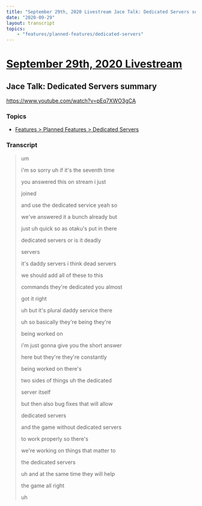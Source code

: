 ```yaml
---
title: "September 29th, 2020 Livestream Jace Talk: Dedicated Servers summary"
date: "2020-09-29"
layout: transcript
topics:
    - "features/planned-features/dedicated-servers"
---
```

# [September 29th, 2020 Livestream](../2020-09-29.md)
## Jace Talk: Dedicated Servers summary
https://www.youtube.com/watch?v=pEq7XWO3gCA

### Topics
* [Features > Planned Features > Dedicated Servers](../topics/features/planned-features/dedicated-servers.md)

### Transcript

> um
> 
> i'm so sorry uh if it's the seventh time
> 
> you answered this on stream i just
> 
> joined
> 
> and use the dedicated service yeah so
> 
> we've answered it a bunch already but
> 
> just uh quick so as otaku's put in there
> 
> dedicated servers or is it deadly
> 
> servers
> 
> it's daddy servers i think dead servers
> 
> we should add all of these to this
> 
> commands they're dedicated you almost
> 
> got it right
> 
> uh but it's plural daddy service there
> 
> uh so basically they're being they're
> 
> being worked on
> 
> i'm just gonna give you the short answer
> 
> here but they're they're constantly
> 
> being worked on there's
> 
> two sides of things uh the dedicated
> 
> server itself
> 
> but then also bug fixes that will allow
> 
> dedicated servers
> 
> and the game without dedicated servers
> 
> to work properly so there's
> 
> we're working on things that matter to
> 
> the dedicated servers
> 
> uh and at the same time they will help
> 
> the game all right
> 
> uh
> 
